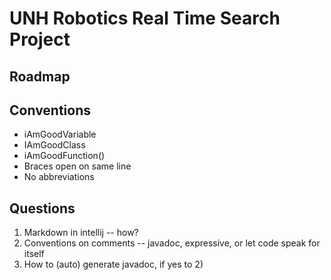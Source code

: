 # UNH Robotics Real Time Search Project


## Roadmap

## Conventions

* iAmGoodVariable
* IAmGoodClass
* iAmGoodFunction()
* Braces open on same line
* No abbreviations

## Questions

1. Markdown in intellij -- how?
2. Conventions on comments -- javadoc, expressive, or let code speak for itself
3. How to (auto) generate javadoc, if yes to 2)
